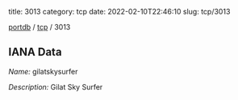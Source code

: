 title: 3013
category: tcp
date: 2022-02-10T22:46:10
slug: tcp/3013

[portdb](/) / [tcp](/category/tcp.html) / 3013


## IANA Data

_Name:_ gilatskysurfer

_Description:_ Gilat Sky Surfer

